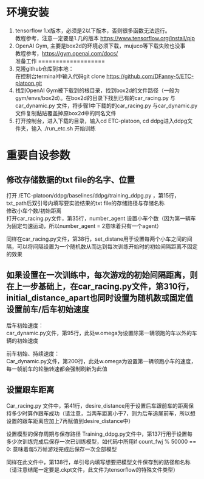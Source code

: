 环境安装
============
1.	tensorflow 1.x版本，必须是2以下版本，否则很多函数无法运行。  
教程参考，注意一定要是1.几的版本 https://www.tensorflow.org/install/pip  
2.	OpenAI Gym, 主要是box2d的环境必须下载，mujuco等下载失败也没事  
教程参考，https://gym.openai.com/docs/  
准备工作
===================
1.	克隆github仓库到本地：  
在控制台terminal中输入代码git clone https://github.com/DFanny-5/ETC-platoon.git  
2.	找到OpenAI Gym被下载到的根目录，找到box2d的文件路径（一般为gym/envs/box2d）。在box2d的目录下找到已有的car_racing.py 与car_dynamic.py 文件，将步骤1中下载的的car_racing.py 与car_dynamic.py 文件复制黏贴覆盖掉原box2d中的同名文件  
3.	打开控制台，进入下载的目录，输入cd ETC-platoon, cd ddpg进入ddpg文件夹，输入 ./run_etc.sh 开始训练

重要自设参数
===============
修改存储数据的txt file的名字、位置
-----------
打开 /ETC-platoon/ddpg/baselines/ddpg/training_ddpg.py ，第15行，txt_path后双引号内填写要实验结果的txt file的存储路径与存储名称  
修改小车个数/初始距离  
打开car_racing.py文件，第35行，number_agent 设置小车个数（因为第一辆车为固定匀速运动，所以number_agent = 2意味着只有一个agent）  

同样在car_racing.py文件，第38行，set_distane用于设置每两个小车之间的间隔，可以将间隔设置为一个随机数从而达到每次训练开始时的初始间隔距离不固定的效果  

如果设置在一次训练中，每次游戏的初始间隔距离，则在上一步基础上，在car_racing.py文件，第310行，initial_distance_apart也同时设置为随机数或固定值  
设置前车/后车初始速度
-----------
后车初始速度：  
car_dynamic.py文件，第95行，此处w.omega为设置除第一辆领跑的车以外的车辆的初始速度  

前车初始、持续速度：  
Car_dynamic.py文件，第200行，此处w.omega为设置第一辆领跑小车的速度，每一帧前车的轮胎转速都会强制刷新为此值  

设置跟车距离
----------------
Car_racing.py 文件中，第41行，desire_distance用于设置后车跟前车的距离保持多少时算作跟车成功（请注意，当两车距离小于7，则为后车追尾前车，所以想设置的跟车距离应加上7再赋值到desire_distance中）  

设置模型的保存周期与保存路径
Training_ddpg.py文件中，第137行用于设置每多少次训练完成后保存一次已训练模型，如代码中所用if count_fwj % 50000 == 0: 意味着每5万帧游戏完成后保存一次全部模型  

同样在此文件中，第138行，单引号内填写想要把模型文件保存到的路径和名称（请注意结尾一定要是.ckpt文件，此文件为tensorflow的特殊文件类型）  


